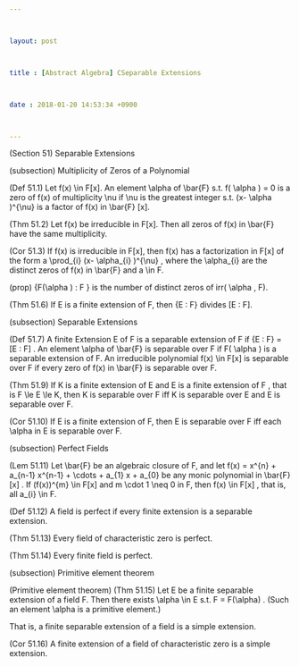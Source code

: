```yaml
---



layout: post



title : [Abstract Algebra] CSeparable Extensions



date : 2018-01-20 14:53:34 +0900



---
```


(Section 51) Separable Extensions

(subsection) Multiplicity of Zeros of a Polynomial

(Def 51.1) Let f(x) \in F[x]. An element \alpha of \bar{F} s.t. f( \alpha ) = 0 is a zero of f(x) of multiplicity \nu if \nu is the greatest integer s.t. (x- \alpha )^{\nu} is a factor of f(x) in \bar{F} [x].

(Thm 51.2) Let f(x) be irreducible in F[x]. Then all zeros of f(x) in \bar{F} have the same multiplicity.

(Cor 51.3) If f(x) is irreducible in F[x], then f(x) has a factorization in F[x] of the form a \prod_{i} (x- \alpha_{i} )^{\nu} , where the \alpha_{i} are the distinct zeros of f(x) in \bar{F} and a \in F.

(prop) {F(\alpha ) : F } is the number of distinct zeros of irr( \alpha , F).

(Thm 51.6) If E is a finite extension of F, then {E : F} divides [E : F].

(subsection) Separable Extensions

(Def 51.7) A finite Extension E of F is a separable extension of F if {E : F} = [E : F] . An element \alpha of \bar{F} is separable over F if F( \alpha ) is a separable extension of F. An irreducible polynomial f(x) \in F[x] is separable over F if every zero of f(x) in \bar{F} is separable over F.

(Thm 51.9) If K is a finite extension of E and E is a finite extension of F , that is F \le E \le K, then K is separable over F iff K is separable over E and E is separable over F.

(Cor 51.10) If E is a finite extension of F, then E is separable over F iff each \alpha in E is separable over F.

(subsection) Perfect Fields

(Lem 51.11) Let \bar{F} be an algebraic closure of F, and let f(x) = x^{n} + a_{n-1} x^{n-1} + \cdots + a_{1} x + a_{0} be any monic polynomial in \bar{F} [x] . If (f(x))^{m} \in F[x] and m \cdot 1 \neq 0 in F, then f(x) \in F[x] , that is, all a_{i} \in F.

(Def 51.12) A field is perfect if every finite extension is a separable extension.

(Thm 51.13) Every field of characteristic zero is perfect.

(Thm 51.14) Every finite field is perfect.

(subsection) Primitive element theorem

(Primitive element theorem) (Thm 51.15) Let E be a finite separable extension of a field F. Then there exists \alpha \in E s.t. F = F(\alpha) . (Such an element \alpha is a primitive element.)

 That is, a finite separable extension of a field is a simple extension.

(Cor 51.16) A finite extension of a field of characteristic zero is a simple extension.

